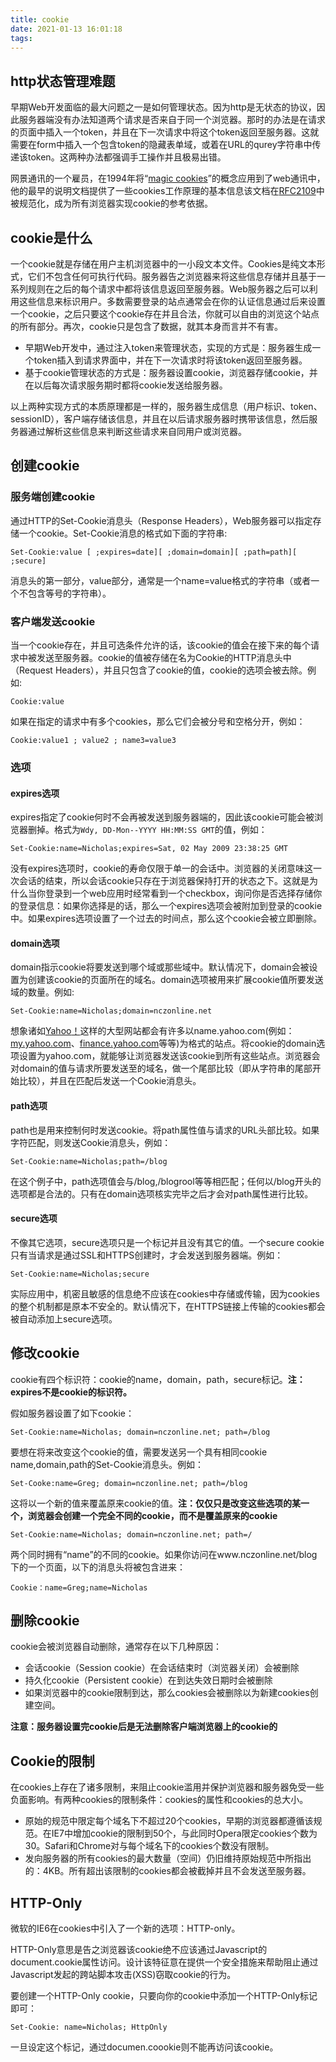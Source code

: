 ```yaml
---
title: cookie
date: 2021-01-13 16:01:18
tags:
---
```


## http状态管理难题

早期Web开发面临的最大问题之一是如何管理状态。因为http是无状态的协议，因此服务器端没有办法知道两个请求是否来自于同一个浏览器。那时的办法是在请求的页面中插入一个token，并且在下一次请求中将这个token返回至服务器。这就需要在form中插入一个包含token的隐藏表单域，或着在URL的qurey字符串中传递该token。这两种办法都强调手工操作并且极易出错。

网景通讯的一个雇员，在1994年将“[magic cookies](http://en.wikipedia.org/wiki/Magic_cookie)”的概念应用到了web通讯中，他的最早的说明文档提供了一些cookies工作原理的基本信息该文档在[RFC2109](http://tools.ietf.org/html/rfc2109)中被规范化，成为所有浏览器实现cookie的参考依据。

## cookie是什么

一个cookie就是存储在用户主机浏览器中的一小段文本文件。Cookies是纯文本形式，它们不包含任何可执行代码。服务器告之浏览器来将这些信息存储并且基于一系列规则在之后的每个请求中都将该信息返回至服务器。Web服务器之后可以利用这些信息来标识用户。多数需要登录的站点通常会在你的认证信息通过后来设置一个cookie，之后只要这个cookie存在并且合法，你就可以自由的浏览这个站点的所有部分。再次，cookie只是包含了数据，就其本身而言并不有害。

- 早期Web开发中，通过注入token来管理状态，实现的方式是：服务器生成一个token插入到请求界面中，并在下一次请求时将该token返回至服务器。
- 基于cookie管理状态的方式是：服务器设置cookie，浏览器存储cookie，并在以后每次请求服务期时都将cookie发送给服务器。

以上两种实现方式的本质原理都是一样的，服务器生成信息（用户标识、token、sessionID），客户端存储该信息，并且在以后请求服务器时携带该信息，然后服务器通过解析这些信息来判断这些请求来自同用户或浏览器。

## 创建cookie

### 服务端创建cookie

通过HTTP的Set-Cookie消息头（Response Headers），Web服务器可以指定存储一个cookie。Set-Cookie消息的格式如下面的字符串:

```
Set-Cookie:value [ ;expires=date][ ;domain=domain][ ;path=path][ ;secure]
```

消息头的第一部分，value部分，通常是一个name=value格式的字符串（或者一个不包含等号的字符串）。

### 客户端发送cookie

当一个cookie存在，并且可选条件允许的话，该cookie的值会在接下来的每个请求中被发送至服务器。cookie的值被存储在名为Cookie的HTTP消息头中（Request Headers），并且只包含了cookie的值，cookie的选项会被去除。例如:

```
Cookie:value
```

如果在指定的请求中有多个cookies，那么它们会被分号和空格分开，例如：

```
Cookie:value1 ; value2 ; name3=value3
```

### 选项

#### expires选项

expires指定了cookie何时不会再被发送到服务器端的，因此该cookie可能会被浏览器删掉。格式为`Wdy, DD-Mon--YYYY HH:MM:SS GMT`的值，例如：

```
Set-Cookie:name=Nicholas;expires=Sat, 02 May 2009 23:38:25 GMT
```

没有expires选项时，cookie的寿命仅限于单一的会话中。浏览器的关闭意味这一次会话的结束，所以会话cookie只存在于浏览器保持打开的状态之下。这就是为什么当你登录到一个web应用时经常看到一个checkbox，询问你是否选择存储你的登录信息：如果你选择是的话，那么一个expires选项会被附加到登录的cookie中。如果expires选项设置了一个过去的时间点，那么这个cookie会被立即删除。

#### domain选项

domain指示cookie将要发送到哪个域或那些域中。默认情况下，domain会被设置为创建该cookie的页面所在的域名。domain选项被用来扩展cookie值所要发送域的数量。例如:

```
Set-Cookie:name=Nicholas;domain=nczonline.net
```

想象诸如[Yahoo](http://www.yahoo.com/)[！](http://www.yahoo.com/)这样的大型网站都会有许多以name.yahoo.com(例如：[my.yahoo.com](http://my.yahoo.com/)、[finance.yahoo.com](http://finance.yahoo.com/)等等)为格式的站点。将cookie的domain选项设置为yahoo.com，就能够让浏览器发送该cookie到所有这些站点。浏览器会对domain的值与请求所要发送至的域名，做一个尾部比较（即从字符串的尾部开始比较），并且在匹配后发送一个Cookie消息头。

####  path选项

path也是用来控制何时发送cookie。将path属性值与请求的URL头部比较。如果字符匹配，则发送Cookie消息头，例如：

```
Set-Cookie:name=Nicholas;path=/blog
```

 在这个例子中，path选项值会与/blog,/blogrool等等相匹配；任何以/blog开头的选项都是合法的。只有在domain选项核实完毕之后才会对path属性进行比较。

#### secure选项

不像其它选项，secure选项只是一个标记并且没有其它的值。一个secure cookie只有当请求是通过SSL和HTTPS创建时，才会发送到服务器端。例如：

```
Set-Cookie:name=Nicholas;secure
```

实际应用中，机密且敏感的信息绝不应该在cookies中存储或传输，因为cookies的整个机制都是原本不安全的。默认情况下，在HTTPS链接上传输的cookies都会被自动添加上secure选项。

## 修改cookie

cookie有四个标识符：cookie的name，domain，path，secure标记。**注：expires不是cookie的标识符。**

假如服务器设置了如下cookie：

```
Set-Cookie:name=Nicholas; domain=nczonline.net; path=/blog
```

要想在将来改变这个cookie的值，需要发送另一个具有相同cookie name,domain,path的Set-Cookie消息头。例如：

```
Set-Cooke:name=Greg; domain=nczonline.net; path=/blog
```

这将以一个新的值来覆盖原来cookie的值。**注：仅仅只是改变这些选项的某一个，浏览器会创建一个完全不同的cookie，而不是覆盖原来的cookie**

```
Set-Cookie:name=Nicholas; domain=nczonline.net; path=/
```

两个同时拥有“name”的不同的cookie。如果你访问在www.nczonline.net/blog下的一个页面，以下的消息头将被包含进来：

```
Cookie：name=Greg;name=Nicholas
```

## 删除cookie

cookie会被浏览器自动删除，通常存在以下几种原因：

- 会话cookie（Session cookie）在会话结束时（浏览器关闭）会被删除
- 持久化cookie（Persistent cookie）在到达失效日期时会被删除
- 如果浏览器中的cookie限制到达，那么cookies会被删除以为新建cookies创建空间。

**注意：服务器设置完cookie后是无法删除客户端浏览器上的cookie的**

## Cookie的限制

在cookies上存在了诸多限制，来阻止cookie滥用并保护浏览器和服务器免受一些负面影响。有两种cookies的限制条件：cookies的属性和cookies的总大小。

- 原始的规范中限定每个域名下不超过20个cookies，早期的浏览器都遵循该规范。在IE7中增加cookie的限制到50个，与此同时Opera限定cookies个数为30。Safari和Chrome对与每个域名下的cookies个数没有限制。
- 发向服务器的所有cookies的最大数量（空间）仍旧维持原始规范中所指出的：4KB。所有超出该限制的cookies都会被截掉并且不会发送至服务器。

## HTTP-Only

微软的IE6在cookies中引入了一个新的选项：HTTP-only。

HTTP-Only意思是告之浏览器该cookie绝不应该通过Javascript的document.cookie属性访问。设计该特征意在提供一个安全措施来帮助阻止通过Javascript发起的跨站脚本攻击(XSS)窃取cookie的行为。

要创建一个HTTP-Only cookie，只要向你的cookie中添加一个HTTP-Only标记即可：

```
Set-Cookie: name=Nicholas; HttpOnly
```

一旦设定这个标记，通过documen.coookie则不能再访问该cookie。